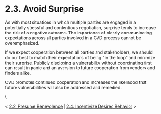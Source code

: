 # 2.3. Avoid Surprise 

As with most situations in which multiple parties are engaged in a
potentially stressful and contentious negotiation, surprise tends to
increase the risk of a negative outcome. The importance of clearly
communicating expectations across all parties involved in a CVD process
cannot be overemphasized.

If we expect cooperation between all parties and stakeholders, we should
do our best to match their expectations of being \"in the loop\" and
minimize their surprise. Publicly disclosing a vulnerability without
coordinating first can result in panic and an aversion to future
cooperation from vendors and finders alike.

CVD promotes continued cooperation and increases the likelihood that
future vulnerabilities will also be addressed and remedied.

\

\< [2.2. Presume Benevolence](2.2.-Presume-Benevolence_47677452.md) \|
[2.4. Incentivize Desired
Behavior](2.4.-Incentivize-Desired-Behavior_47677454.md) \>

